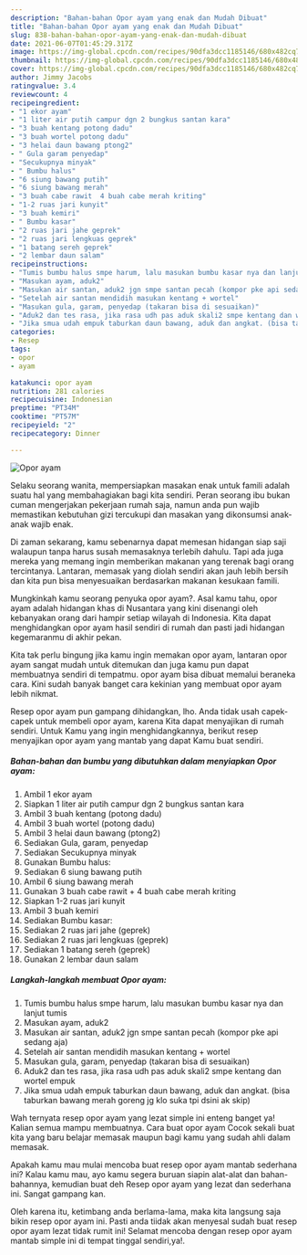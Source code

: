 ```yaml
---
description: "Bahan-bahan Opor ayam yang enak dan Mudah Dibuat"
title: "Bahan-bahan Opor ayam yang enak dan Mudah Dibuat"
slug: 838-bahan-bahan-opor-ayam-yang-enak-dan-mudah-dibuat
date: 2021-06-07T01:45:29.317Z
image: https://img-global.cpcdn.com/recipes/90dfa3dcc1185146/680x482cq70/opor-ayam-foto-resep-utama.jpg
thumbnail: https://img-global.cpcdn.com/recipes/90dfa3dcc1185146/680x482cq70/opor-ayam-foto-resep-utama.jpg
cover: https://img-global.cpcdn.com/recipes/90dfa3dcc1185146/680x482cq70/opor-ayam-foto-resep-utama.jpg
author: Jimmy Jacobs
ratingvalue: 3.4
reviewcount: 4
recipeingredient:
- "1 ekor ayam"
- "1 liter air putih campur dgn 2 bungkus santan kara"
- "3 buah kentang potong dadu"
- "3 buah wortel potong dadu"
- "3 helai daun bawang ptong2"
- " Gula garam penyedap"
- "Secukupnya minyak"
- " Bumbu halus"
- "6 siung bawang putih"
- "6 siung bawang merah"
- "3 buah cabe rawit  4 buah cabe merah kriting"
- "1-2 ruas jari kunyit"
- "3 buah kemiri"
- " Bumbu kasar"
- "2 ruas jari jahe geprek"
- "2 ruas jari lengkuas geprek"
- "1 batang sereh geprek"
- "2 lembar daun salam"
recipeinstructions:
- "Tumis bumbu halus smpe harum, lalu masukan bumbu kasar nya dan lanjut tumis"
- "Masukan ayam, aduk2"
- "Masukan air santan, aduk2 jgn smpe santan pecah (kompor pke api sedang aja)"
- "Setelah air santan mendidih masukan kentang + wortel"
- "Masukan gula, garam, penyedap (takaran bisa di sesuaikan)"
- "Aduk2 dan tes rasa, jika rasa udh pas aduk skali2 smpe kentang dan wortel empuk"
- "Jika smua udah empuk taburkan daun bawang, aduk dan angkat. (bisa taburkan bawang merah goreng jg klo suka tpi dsini ak skip)"
categories:
- Resep
tags:
- opor
- ayam

katakunci: opor ayam 
nutrition: 281 calories
recipecuisine: Indonesian
preptime: "PT34M"
cooktime: "PT57M"
recipeyield: "2"
recipecategory: Dinner

---
```



![Opor ayam](https://img-global.cpcdn.com/recipes/90dfa3dcc1185146/680x482cq70/opor-ayam-foto-resep-utama.jpg)

Selaku seorang wanita, mempersiapkan masakan enak untuk famili adalah suatu hal yang membahagiakan bagi kita sendiri. Peran seorang ibu bukan cuman mengerjakan pekerjaan rumah saja, namun anda pun wajib memastikan kebutuhan gizi tercukupi dan masakan yang dikonsumsi anak-anak wajib enak.

Di zaman  sekarang, kamu sebenarnya dapat memesan hidangan siap saji walaupun tanpa harus susah memasaknya terlebih dahulu. Tapi ada juga mereka yang memang ingin memberikan makanan yang terenak bagi orang tercintanya. Lantaran, memasak yang diolah sendiri akan jauh lebih bersih dan kita pun bisa menyesuaikan berdasarkan makanan kesukaan famili. 



Mungkinkah kamu seorang penyuka opor ayam?. Asal kamu tahu, opor ayam adalah hidangan khas di Nusantara yang kini disenangi oleh kebanyakan orang dari hampir setiap wilayah di Indonesia. Kita dapat menghidangkan opor ayam hasil sendiri di rumah dan pasti jadi hidangan kegemaranmu di akhir pekan.

Kita tak perlu bingung jika kamu ingin memakan opor ayam, lantaran opor ayam sangat mudah untuk ditemukan dan juga kamu pun dapat membuatnya sendiri di tempatmu. opor ayam bisa dibuat memalui beraneka cara. Kini sudah banyak banget cara kekinian yang membuat opor ayam lebih nikmat.

Resep opor ayam pun gampang dihidangkan, lho. Anda tidak usah capek-capek untuk membeli opor ayam, karena Kita dapat menyajikan di rumah sendiri. Untuk Kamu yang ingin menghidangkannya, berikut resep menyajikan opor ayam yang mantab yang dapat Kamu buat sendiri.

<!--inarticleads1-->

##### Bahan-bahan dan bumbu yang dibutuhkan dalam menyiapkan Opor ayam:

1. Ambil 1 ekor ayam
1. Siapkan 1 liter air putih campur dgn 2 bungkus santan kara
1. Ambil 3 buah kentang (potong dadu)
1. Ambil 3 buah wortel (potong dadu)
1. Ambil 3 helai daun bawang (ptong2)
1. Sediakan  Gula, garam, penyedap
1. Sediakan Secukupnya minyak
1. Gunakan  Bumbu halus:
1. Sediakan 6 siung bawang putih
1. Ambil 6 siung bawang merah
1. Gunakan 3 buah cabe rawit + 4 buah cabe merah kriting
1. Siapkan 1-2 ruas jari kunyit
1. Ambil 3 buah kemiri
1. Sediakan  Bumbu kasar:
1. Sediakan 2 ruas jari jahe (geprek)
1. Sediakan 2 ruas jari lengkuas (geprek)
1. Sediakan 1 batang sereh (geprek)
1. Gunakan 2 lembar daun salam




<!--inarticleads2-->

##### Langkah-langkah membuat Opor ayam:

1. Tumis bumbu halus smpe harum, lalu masukan bumbu kasar nya dan lanjut tumis
1. Masukan ayam, aduk2
1. Masukan air santan, aduk2 jgn smpe santan pecah (kompor pke api sedang aja)
1. Setelah air santan mendidih masukan kentang + wortel
1. Masukan gula, garam, penyedap (takaran bisa di sesuaikan)
1. Aduk2 dan tes rasa, jika rasa udh pas aduk skali2 smpe kentang dan wortel empuk
1. Jika smua udah empuk taburkan daun bawang, aduk dan angkat. (bisa taburkan bawang merah goreng jg klo suka tpi dsini ak skip)




Wah ternyata resep opor ayam yang lezat simple ini enteng banget ya! Kalian semua mampu membuatnya. Cara buat opor ayam Cocok sekali buat kita yang baru belajar memasak maupun bagi kamu yang sudah ahli dalam memasak.

Apakah kamu mau mulai mencoba buat resep opor ayam mantab sederhana ini? Kalau kamu mau, ayo kamu segera buruan siapin alat-alat dan bahan-bahannya, kemudian buat deh Resep opor ayam yang lezat dan sederhana ini. Sangat gampang kan. 

Oleh karena itu, ketimbang anda berlama-lama, maka kita langsung saja bikin resep opor ayam ini. Pasti anda tiidak akan menyesal sudah buat resep opor ayam lezat tidak rumit ini! Selamat mencoba dengan resep opor ayam mantab simple ini di tempat tinggal sendiri,ya!.

